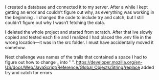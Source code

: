 I created a database and connected it to my server. After a while I kept getting an error and couldn’t figure out why, as everything was working in the beginning . I changed the code to include try and catch, but I still couldn’t figure out why I wasn’t fetching the data.

I deleted the whole project and started from scratch. After that Ive slowly copied and tested each file and I realized I had placed the .env file in the wrong location—it was in the src folder. I must have accidentally moved it somehow.

Next challenge was names of the trails that contained a space I had to figure out how to change \_ into " ".
https://developer.mozilla.org/en-US/docs/Web/JavaScript/Reference/Global_Objects/String/replace
added try and catch for errors
